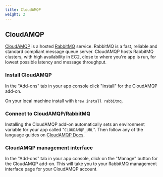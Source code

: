 ```yaml
---
title: CloudAMQP
weight: 2
---
```


## CloudAMQP

[CloudAMQP](http://www.cloudamqp.com) is a hosted [RabbitMQ](http://www.rabbitmq.com) service. RabbitMQ is a fast, reliable and standard compliant message queue server. CloudAMQP hosts RabbitMQ clusters, with high availability in EC2, close to where you're app is run, for lowest possible latency and message throughput.

### Install CloudAMQP

In the "Add-ons" tab in your app console click "Install" for the CloudAMQP add-on.

On your local machine install with ```brew install rabbitmq```.

### Connect to CloudAMQP/RabbitMQ

Installing the CloudAMQP add-on automatically sets an environment variable for your app called "`CLOUDAMQP_URL`". Then follow any of the language guides on [CloudAMQP Docs](http://www.cloudamqp.com/docs.html).

### CloudAMQP management interface

In the "Add-ons" tab in your app console, click on the "Manage" button for the CloudAMQP add-on. This will take you to your RabbitMQ management interface page for your CloudAMQP account.
